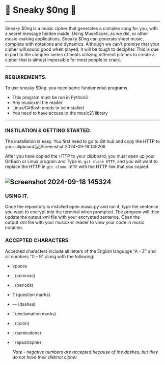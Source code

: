 # 🎵 Sneaky $0ng 🎵
___
Sneaky $0ng is a music cipher that generates a complex song for you, with a secret message hidden inside. Using MuseScore, as we did, or other music-making applications, Sneaky $0ng can generate sheet music, complete with notations and dynamics. 
Although we can't promise that your cipher will sound good when played, it will be tough to decipher. This is due in part to the complex series of beats utilizing different pitches to create a cipher that is almost impossible for most people to crack. 
___
### REQUIREMENTS.          
To use sneaky $0ng, you need some fundamental programs. 
-  This program must be run in Python3
-  Any musicxml file reader
-  Linux/GitBash needs to be installed
-  You need to have access to the music21 library
___
### INSTILATION & GETTING STARTED.
The installation is easy. You first need to go to Git hub and copy the HTTP to your clipboard
![Screenshot 2024-09-18 145208](https://github.com/user-attachments/assets/ff9936c8-7add-40c5-9343-f2e9e6407c21)

After you have copied the HTTP to your clipboard, you must open up your GitBash or Linux program and Type in. `git clone HTTP`, and you will want to replace the HTTP in `git clone HTTP` with the HTTP link that you copied.

![Screenshot 2024-09-18 145324](https://github.com/user-attachments/assets/7a45f7c6-d41a-4983-8536-b03010999b23)
---
### USING IT. 
Once the repository is installed open music.py and run it, type the sentence you want to encrypt into the terminal when prompted. The program will then update the output.xml file with your encrypted sentence. Open the output.xml file with your musicxml reader to view your code in music notation.

### ACCEPTED CHARACTERS
Accepted characters include all letters of the English language "A - Z"  and all numbers "0 - 9" along with the following: 
- spaces
- , (commas)
- . (periods)
- ? (question marks)
- — (dashes)
- ! (exclamation marks)
- : (colon)
- ; (semicolons)
- ' (apostrophe)
  
  *Note - negative numbers are accepted because of the dashes, but they do not have their distinct cipher.*
